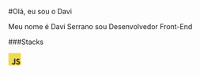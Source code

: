 #Olá, eu sou o Davi

Meu nome é Davi Serrano sou Desenvolvedor Front-End

###Stacks 

 <img width="26px" src="https://raw.githubusercontent.com/devicons/devicon/9f4f5cdb393299a81125eb5127929ea7bfe42889/icons/javascript/javascript-original.svg">

